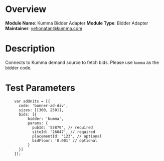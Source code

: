 # Overview

**Module Name**: Kumma Bidder Adapter
**Module Type**: Bidder Adapter
**Maintainer**: yehonatan@kumma.com

# Description

Connects to Kumma demand source to fetch bids.
Please use ```kumma``` as the bidder code.

# Test Parameters
```
    var adUnits = [{
      code: 'banner-ad-div',
      sizes: [[300, 250]],
      bids: [{
          bidder: 'kumma',
          params: { 
            pubId: '55879', // required
            siteId: '26047', // required
            placementId: '123', // optional
            bidFloor: '0.001' // optional
          }
      }]
    }];
```

